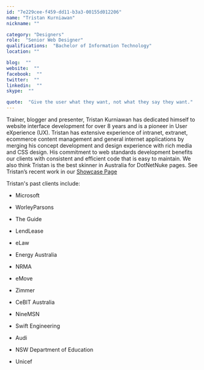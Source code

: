```yaml
---
id: "7e229cee-f459-dd11-b3a3-00155d012206"
name: "Tristan Kurniawan"
nickname: ""

category: "Designers"
role:  "Senior Web Designer"
qualifications:  "Bachelor of Information Technology"
location: ""

blog:  ""
website:  ""
facebook:  ""
twitter:  ""
linkedin:  ""
skype:  ""

quote:  "Give the user what they want, not what they say they want."
---
```


Trainer, blogger and presenter, Tristan Kurniawan has dedicated himself to website interface development for over 8 years and is a pioneer in User eXperience (UX). Tristan has extensive experience of intranet, extranet, ecommerce content management and general internet applications by merging his concept development and design experience with rich media and CSS design. His commitment to web standards development benefits our clients with consistent and efficient code that is easy to maintain. We also think Tristan is the best skinner in Australia for DotNetNuke pages. See Tristan’s recent work in our [Showcase Page](http://www.ssw.com.au/ssw/company/WebsiteDesignAndUserExperience.aspx)

Tristan's past clients include: 

*   Microsoft 
*   WorleyParsons 
*   The Guide 
*   LendLease 
*   eLaw 

*   Energy Australia 
*   NRMA 
*   eMove 
*   Zimmer 
*   CeBIT Australia 

*   NineMSN 
*   Swift Engineering 
*   Audi 
*   NSW Department of Education 
*   Unicef 